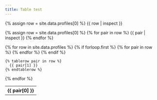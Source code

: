```yaml
---
title: Table test
---
```


{% assign row = site.data.profiles[0] %}
{{ row | inspect }}

{% assign row = site.data.profiles[0] %}
{% for pair in row %}
  {{ pair | inspect }}
{% endfor %}

<table>
  {% for row in site.data.profiles %}
    {% if forloop.first %}
    <tr>
      {% for pair in row %}
        <th>{{ pair[0] }}</th>
      {% endfor %}
    </tr>
    {% endif %}

    {% tablerow pair in row %}
      {{ pair[1] }}
    {% endtablerow %}
  {% endfor %}
</table>